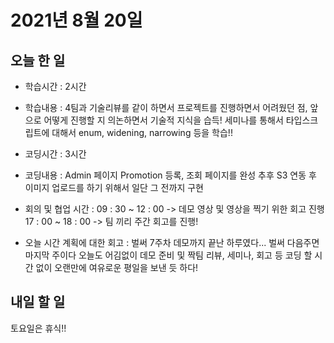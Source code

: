 # 2021년 8월 20일

## 오늘 한 일

- 학습시간 : 2시간
- 학습내용 :
  4팀과 기술리뷰를 같이 하면서 프로젝트를 진행하면서 어려웠던 점, 앞으로 어떻게 진행할 지 의논하면서 기술적 지식을 습득!
  세미나를 통해서 타입스크립트에 대해서 enum, widening, narrowing 등을 학습!!

- 코딩시간 : 3시간
- 코딩내용 :
  Admin 페이지 Promotion 등록, 조회 페이지를 완성
  추후 S3 연동 후 이미지 업로드를 하기 위해서 일단 그 전까지 구현

- 회의 및 협업 시간 :
  09 : 30 ~ 12 : 00 -> 데모 영상 및 영상을 찍기 위한 회고 진행
  17 : 00 ~ 18 : 00 -> 팀 끼리 주간 회고를 진행!

- 오늘 시간 계획에 대한 회고 :
  벌써 7주차 데모까지 끝난 하루였다... 벌써 다음주면 마지막 주이다
  오늘도 어김없이 데모 준비 및 짝팀 리뷰, 세미나, 회고 등 코딩 할 시간 없이 오랜만에 여유로운 평일을 보낸 듯 하다!

## 내일 할 일

토요일은 휴식!!
